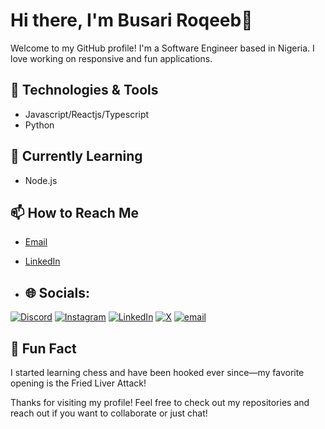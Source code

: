 # Hi there, I'm Busari Roqeeb👋

Welcome to my GitHub profile! I'm a Software Engineer based in Nigeria. I love working on responsive and fun applications.

## 🔧 Technologies & Tools
- Javascript/Reactjs/Typescript
- Python


## 🌱 Currently Learning
- Node.js

## 📫 How to Reach Me
- [Email](busariroqeeb16@gmail.com)
- [LinkedIn](https://www.linkedin.com/in/busariroqeeb)

- ## 🌐 Socials:
[![Discord](https://img.shields.io/badge/Discord-%237289DA.svg?logo=discord&logoColor=white)](http://discordapp.com/users/744660212035878984) [![Instagram](https://img.shields.io/badge/Instagram-%23E4405F.svg?logo=Instagram&logoColor=white)](https://www.instagram.com/beekaydacreator) [![LinkedIn](https://img.shields.io/badge/LinkedIn-%230077B5.svg?logo=linkedin&logoColor=white)](https://www.linkedin.com/in/busariroqeeb) [![X](https://img.shields.io/badge/X-black.svg?logo=X&logoColor=white)](https://x.com/GamingCaller) [![email](https://img.shields.io/badge/Email-D14836?logo=gmail&logoColor=white)](mailto:busariroqeeb16@gmail.com) 

## 🎉 Fun Fact
I started learning chess and have been hooked ever since—my favorite opening is the Fried Liver Attack!

Thanks for visiting my profile! Feel free to check out my repositories and reach out if you want to collaborate or just chat!
